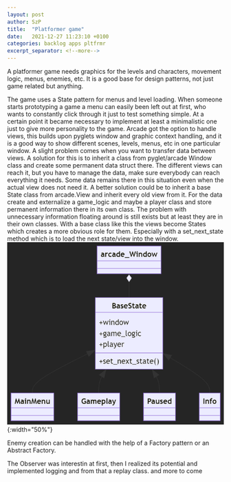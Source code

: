 ```yaml
---
layout: post
author: SzP
title:  "Platformer game"
date:   2021-12-27 11:23:10 +0100
categories: backlog apps pltfrmr
excerpt_separator: <!--more-->
---
```

A platformer game needs graphics for the levels and characters, movement logic, menus, enemies, etc. It is a good base for design patterns, not just game related but anything.
<!--more-->
The game uses a State pattern for menus and level loading. When someone starts prototyping a game a menu can easily been left out at first, who wants to constantly click through it just to test something simple. At a certain point it became necessary to implement at least a minimalistic one just to give more personality to the game. Arcade got the option to handle views, this builds upon pyglets window and graphic context handling, and it is a good way to show different scenes, levels, menus, etc in one particular window. A slight problem comes when you want to transfer data between views. A solution for this is to inherit a class from pyglet/arcade Window class and create some permanent data struct there. The different views can reach it, but you have to manage the data, make sure everybody can reach everything it needs. Some data remains there in this situation even when the actual view does not need it. A better solution could be to inherit a base State class from arcade.View and inherit every old view from it. For the data create and externalize a game_logic and maybe a player class and store permanent information there in its own class. The problem with unnecessary information floating around is still exists but at least they are in their own classes. With a base class like this the views become States which creates a more obvious role for them. Especially with a set_next_state method which is to load the next state/view into the window.
![state pattern image](../assets/StateClassDiagram.png){:width="50%"}

Enemy creation can be handled with the help of a Factory pattern or an Abstract Factory.

The Observer was interestin at first, then I realized its potential and implemented logging and from that a replay class. and more to come
